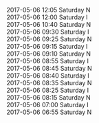 2017-05-06 12:05 Saturday  N  
2017-05-06 12:00 Saturday  I  
2017-05-06 10:40 Saturday  N  
2017-05-06 09:30 Saturday  I  
2017-05-06 09:25 Saturday  N  
2017-05-06 09:15 Saturday  I  
2017-05-06 09:10 Saturday  N  
2017-05-06 08:55 Saturday  I  
2017-05-06 08:45 Saturday  N  
2017-05-06 08:40 Saturday  I  
2017-05-06 08:35 Saturday  N  
2017-05-06 08:25 Saturday  I  
2017-05-06 08:15 Saturday  N  
2017-05-06 07:00 Saturday  I  
2017-05-06 06:55 Saturday  N  
